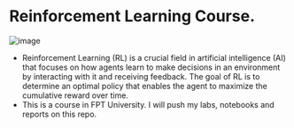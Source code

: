 # Reinforcement Learning Course.
![image](https://github.com/user-attachments/assets/da7eec66-b147-4524-a121-ebc72bca39b9)

-  Reinforcement Learning (RL) is a crucial field in artificial intelligence (AI) that focuses on how agents learn to make decisions in an environment by interacting with it and receiving feedback. The goal of RL is to determine an optimal policy that enables the agent to maximize the cumulative reward over time.
- This is a course in FPT University. I will push my labs, notebooks and reports on this repo.

